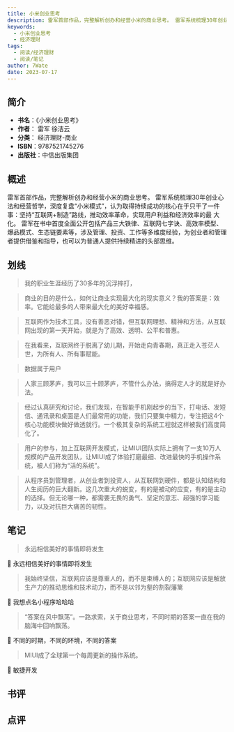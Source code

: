 ```yaml
---
title: 小米创业思考
description: 雷军首部作品，完整解析创办和经营小米的商业思考。 雷军系统梳理30年创业心法和经营哲学，深度复盘“小米模式”，认为取得持续成功的核心在于只干了一件事：坚持“互联网+制造”路线，推动效率革命，实现用户利益和经济效率的最 大化。 雷军在书中首度全面公开包括产品
keywords:
  - 小米创业思考
  - 经济理财
tags:
  - 阅读/经济理财
  - 阅读/笔记
author: 7Wate
date: 2023-07-17
---
```


## 简介

- **书名**：《小米创业思考》
- **作者**： 雷军 徐洁云
- **分类**： 经济理财-商业
- **ISBN**：9787521745276
- **出版社**：中信出版集团

## 概述

雷军首部作品，完整解析创办和经营小米的商业思考。 雷军系统梳理30年创业心法和经营哲学，深度复盘“小米模式”，认为取得持续成功的核心在于只干了一件事：坚持“互联网+制造”路线，推动效率革命，实现用户利益和经济效率的最 大化。 雷军在书中首度全面公开包括产品三大铁律、互联网七字诀、高效率模型、爆品模式、生态链要素等，涉及管理、投资、工作等多维度经验，为创业者和管理者提供借鉴和指导，也可以为普通人提供持续精进的头部思维。

## 划线 
 

> 我的职业生涯经历了30多年的沉浮摔打， 

> 商业的目的是什么，如何让商业实现最大化的现实意义？我的答案是：效率。它能给最多的人带来最大化的美好幸福感。 

> 互联网作为技术工具，没有善恶对错，但互联网理想、精神和方法，从互联网出现的第一天开始，就是为了高效、透明、公平和普惠。 

> 在我看来，互联网终于脱离了幼儿期，开始走向青春期，真正走入苍茫人世，为所有人、所有事赋能。 

> 数据属于用户 

> 人家三顾茅庐，我可以三十顾茅庐，不管什么办法，搞得定人才的就是好办法。 

> 经过认真研究和讨论，我们发现，在智能手机刚起步的当下，打电话、发短信、通讯录和桌面是人们最常用的功能，我们只要集中精力，专注把这4个核心功能模块做好做透就行。一个极其复杂的系统工程就这样被我们高度简化了。 

> 用户的参与，加上互联网开发模式，让MIUI团队实际上拥有了一支10万人规模的产品开发团队，让MIUI成了体验打磨最细、改进最快的手机操作系统，被人们称为“活的系统”。 

> 从程序员到管理者，从创业者到投资人，从互联网到硬件，都是认知结构和人生阅历的巨大翻新。这几次重大的蜕变，有的是被动的应变，有的是主动的选择。但无论哪一种，都需要无畏的勇气、坚定的意志、超强的学习能力，以及对抗巨大痛苦的韧性。

## 笔记


> 永远相信美好的事情即将发生

💭 永远相信美好的事情即将发生

> 我始终坚信，互联网应该是尊重人的，而不是束缚人的；互联网应该是解放生产力的推动思维和技术动力，而不是以邻为壑的割裂藩篱

💭 我想点名小程序哈哈哈

> “答案在风中飘荡”。一路求索，关于商业思考，不同时期的答案一直在我的脑海中回响飘荡。

💭 不同的时期，不同的环境，不同的答案

> MIUI成了全球第一个每周更新的操作系统。

💭 敏捷开发

## 书评


## 点评

